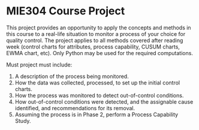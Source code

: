 # MIE304 Course Project

This project provides an opportunity to apply the concepts and methods in this course to a real-life situation to monitor a process of your choice for quality control. The project applies to all methods covered after reading week (control charts for attributes, process capability, CUSUM charts, EWMA chart, etc). Only Python may be used for the required computations. 

Must project must include:
1. A description of the process being monitored.
2. How the data was collected, processed, to set up the initial control charts.
3. How the process was monitored to detect out-of-control conditions.
4. How out-of-control conditions were detected, and the assignable cause identified, and recommendations for its removal.
5. Assuming the process is in Phase 2, perform a Process Capability Study. 


